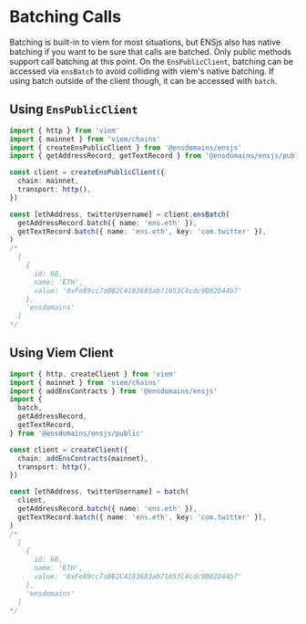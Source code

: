 # Batching Calls

Batching is built-in to viem for most situations, but ENSjs also has native batching if you want to be sure that calls are batched.
Only public methods support call batching at this point. On the `EnsPublicClient`, batching can be accessed via `ensBatch` to avoid
colliding with viem's native batching. If using batch outside of the client though, it can be accessed with `batch`.

## Using `EnsPublicClient`

```ts
import { http } from 'viem'
import { mainnet } from 'viem/chains'
import { createEnsPublicClient } from '@ensdomains/ensjs'
import { getAddressRecord, getTextRecord } from '@ensdomains/ensjs/public'

const client = createEnsPublicClient({
  chain: mainnet,
  transport: http(),
})

const [ethAddress, twitterUsername] = client.ensBatch(
  getAddressRecord.batch({ name: 'ens.eth' }),
  getTextRecord.batch({ name: 'ens.eth', key: 'com.twitter' }),
)
/* 
  [
    {
      id: 60,
      name: 'ETH',
      value: '0xFe89cc7aBB2C4183683ab71653C4cdc9B02D44b7'
    },
    'ensdomains'
  ]
*/
```

## Using Viem Client

```ts
import { http, createClient } from 'viem'
import { mainnet } from 'viem/chains'
import { addEnsContracts } from '@ensdomains/ensjs'
import {
  batch,
  getAddressRecord,
  getTextRecord,
} from '@ensdomains/ensjs/public'

const client = createClient({
  chain: addEnsContracts(mainnet),
  transport: http(),
})

const [ethAddress, twitterUsername] = batch(
  client,
  getAddressRecord.batch({ name: 'ens.eth' }),
  getTextRecord.batch({ name: 'ens.eth', key: 'com.twitter' }),
)
/* 
  [
    {
      id: 60,
      name: 'ETH',
      value: '0xFe89cc7aBB2C4183683ab71653C4cdc9B02D44b7'
    },
    'ensdomains'
  ]
*/
```

